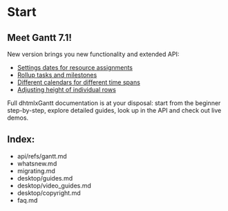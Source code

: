 Start
=====

<h2>Meet Gantt 7.1!</h2>

<p>
New version brings you new functionality and extended API:
</p>
<ul>
    <li><a href="desktop/resource_management.md#resourceassignmenttime">Settings dates for resource assignments</a></li>  
    <li><a href="desktop/milestones.md#rolluptasksandmilestones">Rollup tasks and milestones</a></li>      
    <li><a href="desktop/working_time.md#rules_for_periods">Different calendars for different time spans</a></li>   
    <li><a href="desktop/resizing_rows.md">Adjusting height of individual rows</a></li>   
</ul>

<p>
Full dhtmlxGantt documentation is at your disposal: start from the beginner step-by-step, explore detailed guides, look up in the API and check out live demos.</p>

<h2>Index:</h2>

- api/refs/gantt.md
- whatsnew.md
- migrating.md
- desktop/guides.md
- desktop/video_guides.md
- desktop/copyright.md
- faq.md
